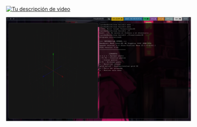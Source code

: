 [![Tu descripción de video]()]([https://github.com/vyordan/motorGrafico/blob/master/capturas/2025-10-22_00-59-19.png](https://youtu.be/QP6T9h0j4mI))


![Captura de pantalla](https://github.com/vyordan/motorGrafico/blob/master/capturas/2025-10-22_03-51-01.png)
